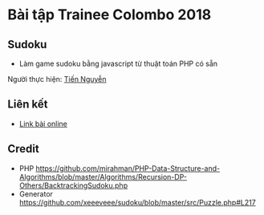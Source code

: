 # Bài tập Trainee Colombo 2018

## Sudoku

* Làm game sudoku bằng javascript từ thuật toán PHP có sẵn

Người thực hiện: [ Tiến Nguyễn ](https://github.com/tiennguyen98)

## Liên kết

* [Link bài online](https://tiennguyen98.github.io/sudoku/)

## Credit
- PHP https://github.com/mirahman/PHP-Data-Structure-and-Algorithms/blob/master/Algorithms/Recursion-DP-Others/BacktrackingSudoku.php
- Generator https://github.com/xeeeveee/sudoku/blob/master/src/Puzzle.php#L217